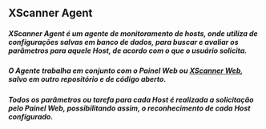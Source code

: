 ## XScanner Agent

##### XScanner Agent é um agente de monitoramento de hosts, onde utiliza de configurações salvas em banco de dados, para buscar e avaliar os parâmetros para aquele Host, de acordo com o que o usuário solicita. 
##### O Agente trabalha em conjunto com o Painel Web ou [XScanner Web](https://github.com/lvluanvinicius/xscanner), salvo em outro repositório e de código aberto. 
##### Todos os parâmetros ou tarefa para cada Host é realizada a solicitação pelo Painel Web, possibilitando assim, o reconhecimento de cada Host configurado. 
